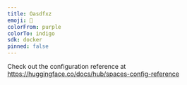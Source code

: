 ```yaml
---
title: Oasdfxz
emoji: 🏃
colorFrom: purple
colorTo: indigo
sdk: docker
pinned: false
---
```


Check out the configuration reference at https://huggingface.co/docs/hub/spaces-config-reference
